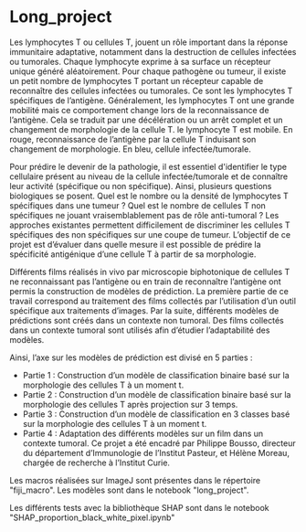 # Long_project

Les lymphocytes T ou cellules T, jouent un rôle important dans la réponse immunitaire
adaptative, notamment dans la destruction de cellules infectées ou tumorales. Chaque lymphocyte
exprime à sa surface un récepteur unique généré aléatoirement. Pour chaque pathogène ou tumeur, il
existe un petit nombre de lymphocytes T portant un récepteur capable de reconnaître des cellules
infectées ou tumorales. Ce sont les lymphocytes T spécifiques de l’antigène.
Généralement, les lymphocytes T ont une grande mobilité mais ce comportement change lors
de la reconnaissance de l’antigène. Cela se traduit par une décélération ou un arrêt complet et un
changement de morphologie de la cellule T.
le lymphocyte T est mobile. En rouge, reconnaissance de l’antigène par la cellule T induisant son
changement de morphologie. En bleu, cellule infectée/tumorale.


Pour prédire le devenir de la pathologie, il est essentiel d'identifier le type cellulaire présent au
niveau de la cellule infectée/tumorale et de connaître leur activité (spécifique ou non spécifique). Ainsi,
plusieurs questions biologiques se posent. Quel est le nombre ou la densité de lymphocytes T spécifiques
dans une tumeur ? Quel est le nombre de cellules T non spécifiques ne jouant vraisemblablement pas de
rôle anti-tumoral ? Les approches existantes permettent difficilement de discriminer les cellules T
spécifiques des non spécifiques sur une coupe de tumeur.
L’objectif de ce projet est d’évaluer dans quelle mesure il est possible de prédire la spécificité
antigénique d’une cellule T à partir de sa morphologie.


Différents films réalisés in vivo par microscopie biphotonique de cellules T ne reconnaissant
pas l’antigène ou en train de reconnaître l’antigène ont permis la construction de modèles de prédiction.
La première partie de ce travail correspond au traitement des films collectés par l’utilisation d’un outil
spécifique aux traitements d’images. Par la suite, différents modèles de prédictions sont créés dans un
contexte non tumoral. Des films collectés dans un contexte tumoral sont utilisés afin d’étudier
l’adaptabilité des modèles.

Ainsi, l’axe sur les modèles de prédiction est divisé en 5 parties :
- Partie 1 : Construction d’un modèle de classification binaire basé sur la morphologie des
cellules T à un moment t.
- Partie 2 : Construction d’un modèle de classification binaire basé sur la morphologie des
cellules T après projection sur 3 temps.
- Partie 3 : Construction d’un modèle de classification en 3 classes basé sur la morphologie des
cellules T à un moment t.
- Partie 4 : Adaptation des différents modèles sur un film dans un contexte tumoral.
Ce projet a été encadré par Philippe Bousso, directeur du département d’Immunologie de
l’Institut Pasteur, et Hélène Moreau, chargée de recherche à l’Institut Curie.

Les macros réalisées sur ImageJ sont présentes dans le répertoire "fiji_macro". Les modèles sont dans le notebook "long_project".

Les différents tests avec la bibliothèque SHAP sont dans le notebook "SHAP_proportion_black_white_pixel.ipynb"
